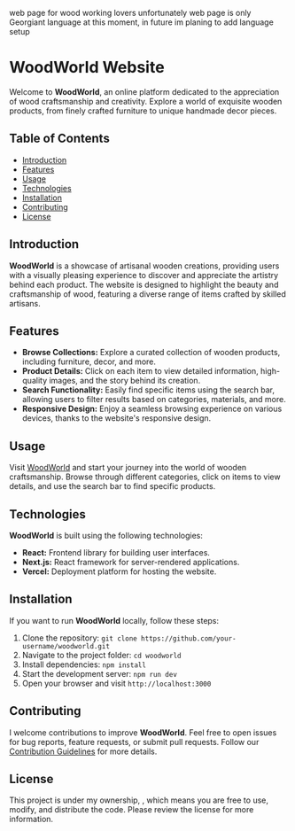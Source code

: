 web page for wood working lovers
unfortunately web page is only Georgiant language at this moment, in future im planing to add language setup 

# WoodWorld Website

Welcome to **WoodWorld**, an online platform dedicated to the appreciation of wood craftsmanship and creativity. Explore a world of exquisite wooden products, from finely crafted furniture to unique handmade decor pieces.

## Table of Contents

- [Introduction](#introduction)
- [Features](#features)
- [Usage](#usage)
- [Technologies](#technologies)
- [Installation](#installation)
- [Contributing](#contributing)
- [License](#license)

## Introduction

**WoodWorld** is a showcase of artisanal wooden creations, providing users with a visually pleasing experience to discover and appreciate the artistry behind each product. The website is designed to highlight the beauty and craftsmanship of wood, featuring a diverse range of items crafted by skilled artisans.

## Features

- **Browse Collections:** Explore a curated collection of wooden products, including furniture, decor, and more.
- **Product Details:** Click on each item to view detailed information, high-quality images, and the story behind its creation.
- **Search Functionality:** Easily find specific items using the search bar, allowing users to filter results based on categories, materials, and more.
- **Responsive Design:** Enjoy a seamless browsing experience on various devices, thanks to the website's responsive design.

## Usage

Visit [WoodWorld](https://woodworld.vercel.app/) and start your journey into the world of wooden craftsmanship. Browse through different categories, click on items to view details, and use the search bar to find specific products.

## Technologies

**WoodWorld** is built using the following technologies:

- **React:** Frontend library for building user interfaces.
- **Next.js:** React framework for server-rendered applications.
- **Vercel:** Deployment platform for hosting the website.

## Installation

If you want to run **WoodWorld** locally, follow these steps:

1. Clone the repository: `git clone https://github.com/your-username/woodworld.git`
2. Navigate to the project folder: `cd woodworld`
3. Install dependencies: `npm install`
4. Start the development server: `npm run dev`
5. Open your browser and visit `http://localhost:3000`

## Contributing

I welcome contributions to improve **WoodWorld**. Feel free to open issues for bug reports, feature requests, or submit pull requests. Follow our [Contribution Guidelines](CONTRIBUTING.md) for more details.

## License

This project is under my ownership, [](LICENSE), which means you are free to use, modify, and distribute the code. Please review the license for more information.

